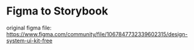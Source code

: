 # Figma to Storybook
original figma file: https://www.figma.com/community/file/1067847732339602315/design-system-ui-kit-free